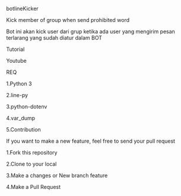
botlineKicker

Kick member of group when send prohibited word

Bot ini akan kick user dari grup ketika ada user yang mengirim pesan terlarang yang sudah diatur dalam BOT

Tutorial

Youtube

REQ

1.Python 3

2.line-py

3.python-dotenv

4.var_dump

5.Contribution

If you want to make a new feature, feel free to send your pull request

1.Fork this repository

2.Clone to your local

3.Make a changes or New branch feature

4.Make a Pull Request

